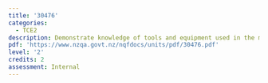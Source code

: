```yaml
---
title: '30476'
categories:
  - TCE2
description: Demonstrate knowledge of tools and equipment used in the motor industry
pdf: 'https://www.nzqa.govt.nz/nqfdocs/units/pdf/30476.pdf'
level: '2'
credits: 2
assessment: Internal
---
```


